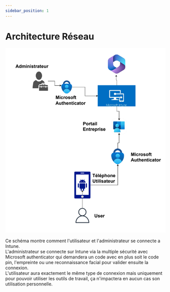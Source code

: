 ```yaml
---
sidebar_position: 1
---
```


# Architecture Réseau

![](/img/Schéma1.png)

Ce schéma montre comment l'utilisateur et l'administrateur se connecte a Intune.  
L'administrateur se connecte sur Intune via la multiple sécurité avec Microsoft authenticator qui demandera un code avec en plus soit le code pin, l'empreinte ou une reconnaissance facial pour valider ensuite la connexion.  
L'utilisateur aura exactement le même type de connexion mais uniquement pour pouvoir utiliser les outils de travail, ça n'impactera en aucun cas son utilisation personnelle. 
